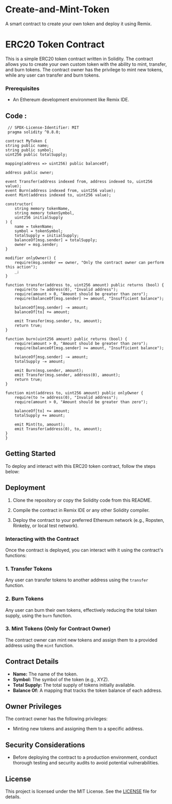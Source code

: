 # Create-and-Mint-Token
A smart contract to create your own token and deploy it using Remix.
# ERC20 Token Contract

This is a simple ERC20 token contract written in Solidity. The contract allows you to create your own custom token with the ability to mint, transfer, and burn tokens. The contract owner has the privilege to mint new tokens, while any user can transfer and burn tokens.

### Prerequisites

- An Ethereum development environment like Remix IDE.

## Code : 
     // SPDX-License-Identifier: MIT
     pragma solidity ^0.8.0;

    contract MyToken {
    string public name;
    string public symbol;
    uint256 public totalSupply;

    mapping(address => uint256) public balanceOf;

    address public owner;

    event Transfer(address indexed from, address indexed to, uint256 value);
    event Burn(address indexed from, uint256 value);
    event Mint(address indexed to, uint256 value);

    constructor(
        string memory tokenName,
        string memory tokenSymbol,
        uint256 initialSupply
    ) {
        name = tokenName;
        symbol = tokenSymbol;
        totalSupply = initialSupply;
        balanceOf[msg.sender] = totalSupply;
        owner = msg.sender;
    }

    modifier onlyOwner() {
        require(msg.sender == owner, "Only the contract owner can perform this action");
        _;
    }

    function transfer(address to, uint256 amount) public returns (bool) {
        require(to != address(0), "Invalid address");
        require(amount > 0, "Amount should be greater than zero");
        require(balanceOf[msg.sender] >= amount, "Insufficient balance");

        balanceOf[msg.sender] -= amount;
        balanceOf[to] += amount;

        emit Transfer(msg.sender, to, amount);
        return true;
    }

    function burn(uint256 amount) public returns (bool) {
        require(amount > 0, "Amount should be greater than zero");
        require(balanceOf[msg.sender] >= amount, "Insufficient balance");

        balanceOf[msg.sender] -= amount;
        totalSupply -= amount;

        emit Burn(msg.sender, amount);
        emit Transfer(msg.sender, address(0), amount);
        return true;
    }

    function mint(address to, uint256 amount) public onlyOwner {
        require(to != address(0), "Invalid address");
        require(amount > 0, "Amount should be greater than zero");

        balanceOf[to] += amount;
        totalSupply += amount;

        emit Mint(to, amount);
        emit Transfer(address(0), to, amount);
    }
    }

## Getting Started

To deploy and interact with this ERC20 token contract, follow the steps below:


## Deployment

1. Clone the repository or copy the Solidity code from this README.

2. Compile the contract in Remix IDE or any other Solidity compiler.

3. Deploy the contract to your preferred Ethereum network (e.g., Ropsten, Rinkeby, or local test network).

### Interacting with the Contract

Once the contract is deployed, you can interact with it using the contract's functions:

### 1. Transfer Tokens

Any user can transfer tokens to another address using the `transfer` function.

### 2. Burn Tokens

Any user can burn their own tokens, effectively reducing the total token supply, using the `burn` function.

### 3. Mint Tokens (Only for Contract Owner)

The contract owner can mint new tokens and assign them to a provided address using the `mint` function.

## Contract Details

- **Name:** The name of the token.
- **Symbol:** The symbol of the token (e.g., XYZ).
- **Total Supply:** The total supply of tokens initially available.
- **Balance Of:** A mapping that tracks the token balance of each address.

## Owner Privileges

The contract owner has the following privileges:

- Minting new tokens and assigning them to a specific address.

## Security Considerations

- Before deploying the contract to a production environment, conduct thorough testing and security audits to avoid potential vulnerabilities.

## License

This project is licensed under the MIT License. See the [LICENSE](LICENSE) file for details.
